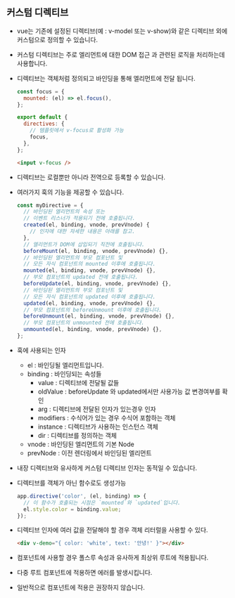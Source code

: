 ## 커스텀 디렉티브

- vue는 기존에 설정된 디렉티브(예 : v-model 또는 v-show)와 같은 디렉티브 외에 커스텀으로 정의할 수 있습니다.
- 커스텀 디렉티브는 주로 엘리먼트에 대한 DOM 접근 과 관련된 로직을 처리하는데 사용합니다.
- 디렉티브는 객체처럼 정의되고 바인딩을 통해 엘리먼트에 전달 됩니다.

  ```js
  const focus = {
    mounted: (el) => el.focus(),
  };

  export default {
    directives: {
      // 템플릿에서 v-focus로 활성화 가능
      focus,
    },
  };
  ```

  ```html
  <input v-focus />
  ```

- 디렉티브는 로컬뿐만 아니라 전역으로 등록할 수 있습니다.
- 여러가지 훅의 기능을 제공할 수 있습니다.
  ```js
  const myDirective = {
    // 바인딩된 엘리먼트의 속성 또는
    // 이벤트 리스너가 적용되기 전에 호출됩니다.
    created(el, binding, vnode, prevVnode) {
      // 인자에 대한 자세한 내용은 아래를 참고.
    },
    // 엘리먼트가 DOM에 삽입되기 직전에 호출됩니다.
    beforeMount(el, binding, vnode, prevVnode) {},
    // 바인딩된 엘리먼트의 부모 컴포넌트 및
    // 모든 자식 컴포넌트의 mounted 이후에 호출됩니다.
    mounted(el, binding, vnode, prevVnode) {},
    // 부모 컴포넌트의 updated 전에 호출됩니다.
    beforeUpdate(el, binding, vnode, prevVnode) {},
    // 바인딩된 엘리먼트의 부모 컴포넌트 및
    // 모든 자식 컴포넌트의 updated 이후에 호출됩니다.
    updated(el, binding, vnode, prevVnode) {},
    // 부모 컴포넌트의 beforeUnmount 이후에 호출됩니다.
    beforeUnmount(el, binding, vnode, prevVnode) {},
    // 부모 컴포넌트의 unmounted 전에 호출됩니다.
    unmounted(el, binding, vnode, prevVnode) {},
  };
  ```
- 훅에 사용되는 인자
  - el : 바인딩될 엘리먼트입니다.
  - binding : 바인딩되는 속성들
    - value : 디렉티브에 전달될 값들
    - oldValue : beforeUpdate 와 updated에서만 사용가능 값 변경여부를 확인
    - arg : 디렉티브에 전달된 인자가 있는경우 인자
    - modifiers : 수식어가 있는 경우 수식어 포함하는 객체
    - instance : 디렉티브가 사용하는 인스턴스 객체
    - dir : 디렉티브를 정의하는 객체
  - vnode : 바인딩된 엘리먼트의 기본 Node
  - prevNode : 이전 렌더링에서 바인딩된 엘리먼트
- 내장 디렉티브와 유사하게 커스텀 디렉티브 인자는 동적일 수 있습니다.
- 디렉티브를 객체가 아닌 함수로도 생성가능
  ```js
  app.directive('color', (el, binding) => {
    // 이 함수가 호출되는 시점은 `mounted`와 `updated`입니다.
    el.style.color = binding.value;
  });
  ```
- 디렉티브 인자에 여러 값을 전달해야 할 경우 객체 리터럴을 사용할 수 있다.
  ```html
  <div v-demo="{ color: 'white', text: '안녕!' }"></div>
  ```
- 컴포넌트에 사용할 경우 폴스루 속성과 유사하게 최상위 루트에 적용됩니다.
- 다중 루트 컴포넌트에 적용하면 에러를 발생시킵니다.
- 일반적으로 컴포넌트에 적용은 권장하지 않습니다.
